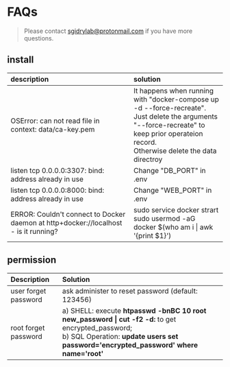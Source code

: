 # FAQs

> Please contact [sgidrylab@protonmail.com](mailto:sgidrylab@protonmail.com) if you have more questions.

## install

| description | solution |
| :--- | :--- |
| OSError: can not read file in context: data/ca-key.pem | It happens when running with "docker-compose up -d --force-recreate". <br> Just delete the arguments "--force-recreate" to keep prior operateion record.<br> Otherwise delete the data directroy |
| listen tcp 0.0.0.0:3307: bind: address already in use | Change "DB\_PORT" in .env |
| listen tcp 0.0.0.0:8000: bind: address already in use | Change "WEB\_PORT" in .env |
|ERROR: Couldn't connect to Docker daemon at http+docker://localhost - is it running?|sudo service docker strart <br>sudo usermod -aG docker $(who am i &#124; awk '{print $1}')<br> |

## permission

| Description | Solution |
| :--- | :--- |
| user forget password | ask administer to reset password \(default: 123456\) |
| root forget password | a\) SHELL: execute **htpasswd -bnBC 10 root new\_password &#124; cut -f2 -d:** to get encrypted\_password;<br>  b\) SQL Operation: **update users set password='encrypted\_password' where name='root'** |




